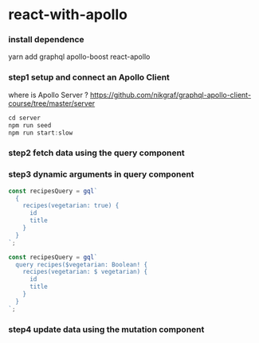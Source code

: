 # react-with-apollo

### install dependence

yarn add graphql apollo-boost react-apollo

### step1 setup and connect an Apollo Client

where is Apollo Server ?
https://github.com/nikgraf/graphql-apollo-client-course/tree/master/server

```js
cd server
npm run seed
npm run start:slow
```

### step2 fetch data using the query component

### step3 dynamic arguments in query component

```js
const recipesQuery = gql`
  {
    recipes(vegetarian: true) {
      id
      title
    }
  }
`;

const recipesQuery = gql`
  query recipes($vegetarian: Boolean! {
    recipes(vegetarian: $ vegetarian) {
      id
      title
    }
  }
`;
```

### step4 update data using the mutation component
